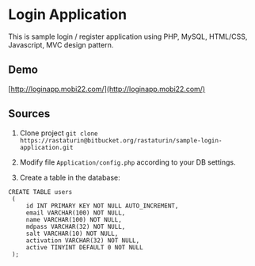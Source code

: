 # Login Application

This is sample login / register application using PHP, MySQL, HTML/CSS, Javascript, MVC design pattern.

## Demo

[http://loginapp.mobi22.com/](http://loginapp.mobi22.com/)

## Sources

1. Clone project `git clone https://rastaturin@bitbucket.org/rastaturin/sample-login-application.git`

2. Modify file `Application/config.php` according to your DB settings.

3. Create a table in the database:

```
CREATE TABLE users
 (
     id INT PRIMARY KEY NOT NULL AUTO_INCREMENT, 
     email VARCHAR(100) NOT NULL,
     name VARCHAR(100) NOT NULL,
     mdpass VARCHAR(32) NOT NULL,
     salt VARCHAR(10) NOT NULL,
     activation VARCHAR(32) NOT NULL,
     active TINYINT DEFAULT 0 NOT NULL
 );
```

